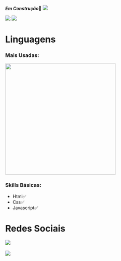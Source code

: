 ***Em Construção***🔧
<img src="https://gpvc.arturio.dev/loopingstars"/>

<Img src= "https://github-readme-stats.vercel.app/api/wakatime?username=NOMEPERFILSOWAKETIMESITE"/>
<Img src= "https://activity-graph.herokuapp.com/graph?username=loopingstars&theme=xcode"/>
<h1>Linguagens</h1> 
<div>
<h3>Mais Usadas:</h3>
 <img align="center" width=350px src="https://github-readme-stats.vercel.app/api/top-langs/?username=loopingstars&theme=merko&layout=compact" />
   <h3>Skills Básicas:</h3>
   <ul> 
      <li>Html✅</li>
      <li>Css✅</li>
      <li>Javascript✅</li>
     
   </ul>
</div>

 <h1>Redes Sociais</h1>
 <a href="#">
   <img align="left" src="https://img.shields.io/badge/LinkedIn-0077B5?style=for-the-badge&logo=linkedin&logoColor=white"/ >
 </a>
   <br></br>
 <a href="#">
   <img align="left" src="https://img.shields.io/badge/Discord-7289DA?style=for-the-badge&logo=discord&logoColor=white"/ >
 </a>

  
   
